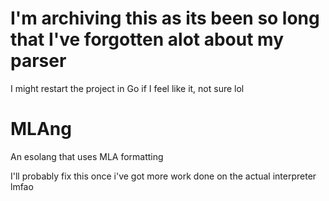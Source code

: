 # I'm archiving this as its been so long that I've forgotten alot about my parser
I might restart the project in Go if I feel like it, not sure lol

# MLAng
An esolang that uses MLA formatting 

I'll probably fix this once i've got more work done on the actual interpreter lmfao
